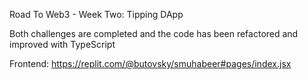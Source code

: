 Road To Web3 - Week Two: Tipping DApp

Both challenges are completed and the code has been refactored and improved with TypeScript

Frontend: https://replit.com/@butovsky/smuhabeer#pages/index.jsx
